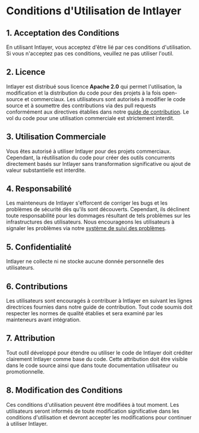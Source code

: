 # Conditions d'Utilisation de Intlayer

## 1. Acceptation des Conditions

En utilisant Intlayer, vous acceptez d'être lié par ces conditions d'utilisation. Si vous n'acceptez pas ces conditions, veuillez ne pas utiliser l'outil.

## 2. Licence

Intlayer est distribué sous licence **Apache 2.0** qui permet l'utilisation, la modification et la distribution du code pour des projets à la fois open-source et commerciaux. Les utilisateurs sont autorisés à modifier le code source et à soumettre des contributions via des pull requests conformément aux directives établies dans notre [guide de contribution](https://github.com/intlayer-org/intlayer/blob/main/CONTRIBUTING.md). Le vol du code pour une utilisation commerciale est strictement interdit.

## 3. Utilisation Commerciale

Vous êtes autorisé à utiliser Intlayer pour des projets commerciaux. Cependant, la réutilisation du code pour créer des outils concurrents directement basés sur Intlayer sans transformation significative ou ajout de valeur substantielle est interdite.

## 4. Responsabilité

Les mainteneurs de Intlayer s'efforcent de corriger les bugs et les problèmes de sécurité dès qu'ils sont découverts. Cependant, ils déclinent toute responsabilité pour les dommages résultant de tels problèmes sur les infrastructures des utilisateurs. Nous encourageons les utilisateurs à signaler les problèmes via notre [système de suivi des problèmes](https://github.com/intlayer-org/intlayer/issues).

## 5. Confidentialité

Intlayer ne collecte ni ne stocke aucune donnée personnelle des utilisateurs.

## 6. Contributions

Les utilisateurs sont encouragés à contribuer à Intlayer en suivant les lignes directrices fournies dans notre guide de contribution. Tout code soumis doit respecter les normes de qualité établies et sera examiné par les mainteneurs avant intégration.

## 7. Attribution

Tout outil développé pour étendre ou utiliser le code de Intlayer doit créditer clairement Intlayer comme base du code. Cette attribution doit être visible dans le code source ainsi que dans toute documentation utilisateur ou promotionnelle.

## 8. Modification des Conditions

Ces conditions d'utilisation peuvent être modifiées à tout moment. Les utilisateurs seront informés de toute modification significative dans les conditions d'utilisation et devront accepter les modifications pour continuer à utiliser Intlayer.
